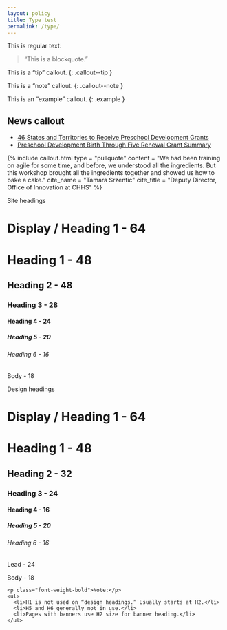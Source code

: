 ```yaml
---
layout: policy
title: Type test
permalink: /type/
---
```


This is regular text.

> “This is a blockquote.”

This is a “tip” callout.
{: .callout--tip }

This is a “note” callout.
{: .callout--note }

This is an “example” callout.
{: .example }

<aside class="news-coverage callout">
  <h2>News callout</h2>
  <ul>
    <li>
      <a href="#0">46 States and Territories to Receive Preschool Development Grants</a>
    </li>
    <li>
      <a href="#0">Preschool Development Birth Through Five Renewal Grant Summary</a>
    </li>
  </ul>
</aside>

{% include callout.html
  type = "pullquote"
  content = "We had been training on agile for some time, and before, we understood all the ingredients. But this workshop brought all the ingredients together and showed us how to bake a cake."
  cite_name = "Tamara Srzentic"
  cite_title = "Deputy Director, Office of Innovation at CHHS"
%}

<div class="grid-container">
  <p class="font-weight-bold">Site headings</p>
  <h1>Display / Heading 1 - 64</h1>
  <h1>Heading 1 - 48</h1>
  <h2>Heading 2 - 48</h2>
  <h3>Heading 3 - 28</h3>
  <h4>Heading 4 - 24</h4>
  <h5>Heading 5 - 20</h5>
  <h6>Heading 6 - 16</h6>
  <p>Body - 18</p>

  <div class="page--toolkit">
    <p class="font-weight-bold">Design headings</p>
    <h1>Display / Heading 1 - 64</h1>
    <h1>Heading 1 - 48</h1>
    <h2>Heading 2 - 32</h2>
    <h3>Heading 3 - 24</h3>
    <h4>Heading 4 - 16</h4>
    <h5>Heading 5 - 20</h5>
    <h6>Heading 6 - 16</h6>
    <p class="text-intro">Lead - 24</p>
    <p>Body - 18</p>

    <p class="font-weight-bold">Note:</p>
    <ul>
      <li>H1 is not used on “design headings.” Usually starts at H2.</li>
      <li>H5 and H6 generally not in use.</li>
      <li>Pages with banners use H2 size for banner heading.</li>
    </ul>
  </div>
</div>
